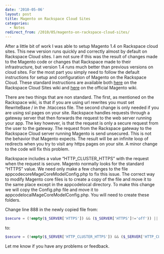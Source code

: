 ```yaml
---
date: '2010-05-06'
layout: post
title: Magento on Rackspace Cloud Sites
categories:
  - Notes
redirect_from: /2010/05/magento-on-rackspace-cloud-sites/
---
```


After a little bit of work I was able to setup Magento 1.4 on Rackspace cloud sites. This new version runs quickly and correctly almost by default on Rackspace Cloud sites. I am not sure if this was the result of changes made to the Magento code or changes that Rackspace made to their infrastructure, but version 1.4 runs much better than previous versions on cloud sites. For the most part you simply need to follow the default instructions for setup and configuration of Magento on the Rackspace Cloud. These standard instructions are available both [here](http://cloudsites.rackspacecloud.com/index.php/Magento) on the Rackspace Cloud Sites wiki and [here](http://www.magentocommerce.com/wiki/magento_installation_guide) on the official Magento wiki.

There are two things that are non standard. The first, as mentioned on the Rackspace wiki, is that if you are using url rewrites you must set RewriteBase / in the .htaccess file. The second change is only needed if you are using ssl pages on your site. Rackspace handles requests through a gateway server that then forwards the request to the web server running your app. The key however, is that the request is only a secure request from the user to the gateway. The request from the Rackspace gateway to the Rackspace Cloud server running Magento is send unsecured. This is not the behavior that Magento expects. The result will be an infinite loop of redirects when you try to visit any https pages on your site. A minor change to the code will fix this problem.

Rackspace includes a value “HTTP_CLUSTER_HTTPS” with the request when the request is secure. Magento normally looks for the standard “HTTPS” value. We need only make a few changes to the file appcodecoreMageCoreModelConfig.php to fix this issue. The correct way to modify Magento core files is to create a copy of the file and move it to the same place except in the appcodelocal directory. To make this change we will copy the Config.php file and move it to appcodelocalMageCoreModelConfig.php. You will need to create these folders.

Change line 888 in the newly copied file from:

```php
$secure = (!empty($_SERVER['HTTPS']) && ($_SERVER['HTTPS']!='off')) || $_SERVER['SERVER_PORT']=='443';
```

to:

```php
$secure = (!empty($_SERVER['HTTP_CLUSTER_HTTPS']) && ($_SERVER['HTTP_CLUSTER_HTTPS']!='off')) || $_SERVER['SERVER_PORT']=='443';
```

Let me know if you have any problems or feedback.

